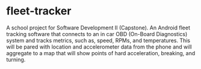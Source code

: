 # fleet-tracker
A school project for Software Development II (Capstone).  An Android fleet tracking software that connects to an in car OBD (On-Board Diagnostics) system and tracks metrics, such as, speed, RPMs, and temperatures.  This will be pared with location and accelerometer data from the phone and will aggregate to a map that will show points of hard acceleration, breaking, and turning.
